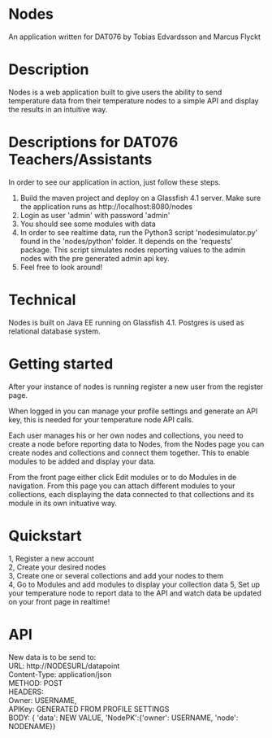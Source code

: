 # Nodes  
An application written for DAT076 by Tobias Edvardsson and Marcus Flyckt  
  
# Description
Nodes is a web application built to give users the ability to send temperature data from their temperature nodes to a simple API and display the results in an intuitive way.  
  
# Descriptions for DAT076 Teachers/Assistants
In order to see our application in action, just follow these steps.

1. Build the maven project and deploy on a Glassfish 4.1 server. Make sure the application runs as http://localhost:8080/nodes
2. Login as user 'admin' with password 'admin'
3. You should see some modules with data
4. In order to see realtime data, run the Python3 script 'nodesimulator.py' found in the 'nodes/python' folder. It depends on the 'requests' package. This script simulates nodes reporting values to the admin nodes with the pre generated admin api key.
5. Feel free to look around!

# Technical
Nodes is built on Java EE running on Glassfish 4.1. Postgres is used as relational database system.  
  
# Getting started
After your instance of nodes is running register a new user from the register page.  

When logged in you can manage your profile settings and generate an API key, this is needed for your temperature node API calls.  
  
Each user manages his or her own nodes and collections, you need to create a node before reporting data to Nodes, from the Nodes page you can create nodes and collections and connect them together. This to enable modules to be added and display your data.  
  
From the front page either click Edit modules or to do Modules in de navigation. From this page you can attach different modules to your collections, each displaying the data connected to that collections and its module in its own inituative way.  

# Quickstart
1, Register a new account  
2, Create your desired nodes  
3, Create one or several collections and add your nodes to them  
4, Go to Modules and add modules to display your collection data
5, Set up your temperature node to report data to the API and watch data be updated on your front page in realtime!

# API
New data is to be send to:  
URL: http://NODESURL/datapoint  
Content-Type: application/json  
METHOD: POST  
HEADERS:   
    Owner: USERNAME,  
    APIKey: GENERATED FROM PROFILE SETTINGS  
BODY: { 'data': NEW VALUE, 'NodePK':{'owner': USERNAME, 'node': NODENAME}}  


